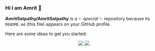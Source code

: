 ### Hi I am Amrit 👋

**AmritSatpathy/AmritSatpathy** is a ✨ _special_ ✨ repository because its `README.md` (this file) appears on your GitHub profile.

Here are some ideas to get you started:

<p align="center">
  <img src ="https://github-readme-stats.vercel.app/api?username=AmritSatpathy&show_icons=true&count_private=true&theme=default&hide_border=true&hide=issues,contribs&include_all_commits=true">
  <img src ="https://github-readme-stats.vercel.app/api/top-langs/?username=AmritSatpathy&layout=compact&hide_border=true&langs_count=10&hide=jupyter%20notebook,tex,css,php">
</p>

